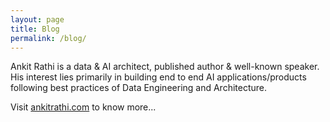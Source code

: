 ```yaml
---
layout: page
title: Blog
permalink: /blog/
---
```


Ankit Rathi is a data & AI architect, published author & well-known speaker. His interest lies primarily in building end to end AI applications/products following best practices of Data Engineering and Architecture. 

Visit [ankitrathi.com](https://www.ankitrathi.com) to know more...
